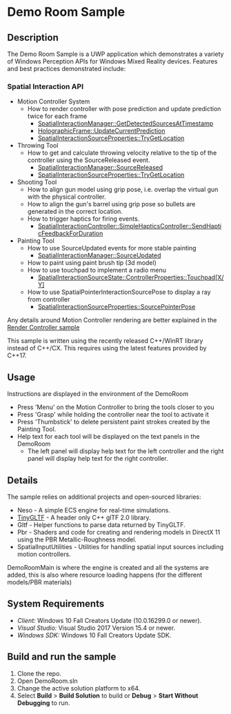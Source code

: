 # Demo Room Sample

## Description
The Demo Room Sample is a UWP application which demonstrates a variety of Windows Perception APIs for Windows Mixed Reality devices. Features and best practices demonstrated include:

### Spatial Interaction API
- Motion Controller System
  - How to render controller with pose prediction and update prediction twice for each frame
    - [SpatialInteractionManager::GetDetectedSourcesAtTimestamp](https://docs.microsoft.com/uwp/api/windows.ui.input.spatial.spatialinteractionmanager)
    - [HolographicFrame::UpdateCurrentPrediction](https://docs.microsoft.com/uwp/api/windows.graphics.holographic.holographicframe)
    - [SpatialInteractionSourceProperties::TryGetLocation](https://docs.microsoft.com/uwp/api/windows.ui.input.spatial.spatialinteractionsourceproperties)
- Throwing Tool
  - How to get and calculate throwing velocity relative to the tip of the controller using the SourceReleased event.
    - [SpatialInteractionManager::SourceReleased](https://docs.microsoft.com/uwp/api/windows.ui.input.spatial.spatialinteractionmanager)
    - [SpatialInteractionSourceProperties::TryGetLocation](https://docs.microsoft.com/uwp/api/windows.ui.input.spatial.spatialinteractionsourceproperties)
- Shooting Tool
  - How to align gun model using grip pose, i.e. overlap the virtual gun with the physical controller.
  - How to align the gun's barrel using grip pose so bullets are generated in the correct location.
  - How to trigger haptics for firing events.
    - [SpatialInteractionController::SimpleHapticsController::SendHapticFeedbackForDuration](https://docs.microsoft.com/uwp/api/windows.ui.input.spatial.spatialinteractioncontroller)
- Painting Tool
  - How to use SourceUpdated events for more stable painting
      - [SpatialInteractionManager::SourceUpdated](https://docs.microsoft.com/uwp/api/windows.ui.input.spatial.spatialinteractionmanager)
  - How to paint using paint brush tip (3d model)
  - How to use touchpad to implement a radio menu
    - [SpatialInteractionSourceState::ControllerProperties::Touchpad[X/Y]](https://docs.microsoft.com/uwp/api/windows.ui.input.spatial.spatialinteractionsourcestate)
  - How to use SpatialPointerInteractionSourcePose to display a ray from controller
    - [SpatialInteractionSourceProperties::SourcePointerPose](https://docs.microsoft.com/uwp/api/windows.ui.input.spatial.spatialinteractionsourcelocation)

Any details around Motion Controller rendering are better explained in the [Render Controller sample](..\RenderController\README.md)

This sample is written using the recently released C++/WinRT library instead of C++/CX. This requires using the latest features provided by C++17.

## Usage

Instructions are displayed in the environment of the DemoRoom
- Press 'Menu' on the Motion Controller to bring the tools closer to you
- Press 'Grasp' while holding the controller near the tool to activate it
- Press 'Thumbstick' to delete persistent paint strokes created by the Painting Tool.
- Help text for each tool will be displayed on the text panels in the DemoRoom
  - The left panel will display help text for the left controller and the right panel will display help text for the right controller.

## Details

The sample relies on additional projects and open-sourced libraries:
- Neso - A simple ECS engine for real-time simulations.
- [TinyGLTF](https://github.com/syoyo/tinygltf) - A header only C++ glTF 2.0 library.
- Gltf - Helper functions to parse data returned by TinyGLTF.
- Pbr - Shaders and code for creating and rendering models in DirectX 11 using the PBR Metallic-Roughness model.
- SpatialInputUtilities - Utilities for handling spatial input sources including motion controllers.

DemoRoomMain is where the engine is created and all the systems are added, this is also where resource loading happens (for the different models/PBR materials)

## System Requirements

- *Client:* Windows 10 Fall Creators Update (10.0.16299.0 or newer).
- *Visual Studio:* Visual Studio 2017  Version 15.4 or newer.
- *Windows SDK:* Windows 10  Fall Creators Update SDK.

## Build and run the sample

1. Clone the repo.
2. Open DemoRoom.sln
3. Change the active solution platform to x64.
4. Select **Build** \> **Build Solution** to build or **Debug** \> **Start Without Debugging** to run.